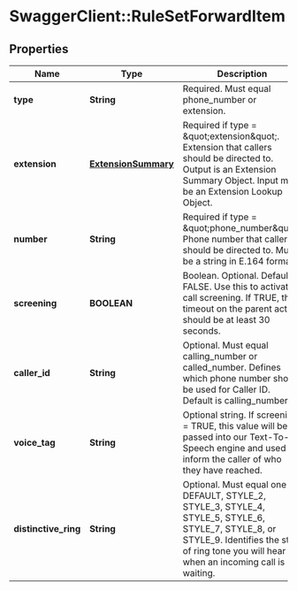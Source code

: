# SwaggerClient::RuleSetForwardItem

## Properties
Name | Type | Description | Notes
------------ | ------------- | ------------- | -------------
**type** | **String** | Required. Must equal phone_number or extension. | [optional] 
**extension** | [**ExtensionSummary**](ExtensionSummary.md) | Required if type &#x3D; \&quot;extension\&quot;. Extension that callers should be directed to. Output is an Extension Summary Object. Input must be an Extension Lookup Object. | [optional] 
**number** | **String** | Required if type &#x3D; \&quot;phone_number\&quot;. Phone number that callers should be directed to. Must be a string in E.164 format. | [optional] 
**screening** | **BOOLEAN** | Boolean. Optional. Default is FALSE. Use this to activate call screening. If TRUE, the timeout on the parent action should be at least 30 seconds. | [optional] [default to false]
**caller_id** | **String** | Optional. Must equal calling_number or called_number. Defines which phone number should be used for Caller ID. Default is calling_number. | [optional] [default to &quot;calling_number&quot;]
**voice_tag** | **String** | Optional string. If screening &#x3D; TRUE, this value will be passed into our Text-To-Speech engine and used to inform the caller of who they have reached. | [optional] 
**distinctive_ring** | **String** | Optional. Must equal one of: DEFAULT, STYLE_2, STYLE_3, STYLE_4, STYLE_5, STYLE_6, STYLE_7, STYLE_8, or STYLE_9. Identifies the style of ring tone you will hear when an incoming call is waiting. | [optional] 



